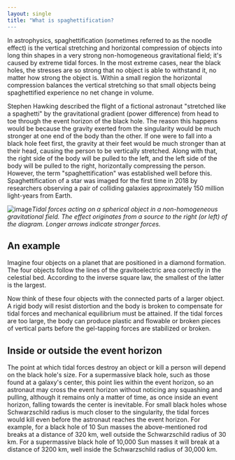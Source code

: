 ```yaml
---
layout: single
title: "What is spaghettification?
---
```

In astrophysics, spaghettification (sometimes referred to as the noodle effect) is the vertical stretching and horizontal compression of objects into long thin shapes in a very strong non-homogeneous gravitational field; it's caused by extreme tidal forces. In the most extreme cases, near the black holes, the stresses are so strong that no object is able to withstand it, no matter how strong the object is. Within a small region the horizontal compression balances the vertical stretching so that small objects being spaghettified experience no net change in volume.

Stephen Hawking described the flight of a fictional astronaut "stretched like a spaghetti" by the gravitational gradient (power difference) from head to toe through the event horizon of the black hole. The reason this happens would be because the gravity exerted from the singularity would be much stronger at one end of the body than the other. If one were to fall into a black hole feet first, the gravity at their feet would be much stronger than at their head, causing the person to be vertically stretched. Along with that, the right side of the body will be pulled to the left, and the left side of the body will be pulled to the right, horizontally compressing the person. However, the term "spaghettification" was established well before this. Spaghettification of a star was imaged for the first time in 2018 by researchers observing a pair of colliding galaxies approximately 150 million light-years from Earth.

<script async src="//pagead2.googlesyndication.com/pagead/js/adsbygoogle.js"></script>
<ins class="adsbygoogle"
     style="display:block; text-align:center;"
     data-ad-layout="in-article"
     data-ad-format="fluid"
     data-ad-client="ca-pub-7868661326160958"
     data-ad-slot="3072558811"></ins>
<script>
     (adsbygoogle = window.adsbygoogle || []).push({});
</script>

![image](https://camo.githubusercontent.com/a11563c58f12f61febca9dc20e76beed9d6f10ee/68747470733a2f2f75706c6f61642e77696b696d656469612e6f72672f77696b6970656469612f636f6d6d6f6e732f7468756d622f302f30382f4669656c645f746964616c2e7376672f38303070782d4669656c645f746964616c2e7376672e706e67)*Tidal forces acting on a spherical object in a non-homogeneous gravitational field. The effect originates from a source to the right (or left) of the diagram. Longer arrows indicate stronger forces.*

An example
-
Imagine four objects on a planet that are positioned in a diamond formation. The four objects follow the lines of the gravitoelectric area correctly in the celestial bed. According to the inverse square law, the smallest of the latter is the largest.

Now think of these four objects with the connected parts of a larger object. A rigid body will resist distortion and the body is broken to compensate for tidal forces and mechanical equilibrium must be attained. If the tidal forces are too large, the body can produce plastic and flowable or broken pieces of vertical parts before the gel-tapping forces are stabilized or broken.

<script async src="//pagead2.googlesyndication.com/pagead/js/adsbygoogle.js"></script>
<ins class="adsbygoogle"
     style="display:block; text-align:center;"
     data-ad-layout="in-article"
     data-ad-format="fluid"
     data-ad-client="ca-pub-7868661326160958"
     data-ad-slot="3072558811"></ins>
<script>
     (adsbygoogle = window.adsbygoogle || []).push({});
</script>

Inside or outside the event horizon
-
The point at which tidal forces destroy an object or kill a person will depend on the black hole's size. For a supermassive black hole, such as those found at a galaxy's center, this point lies within the event horizon, so an astronaut may cross the event horizon without noticing any squashing and pulling, although it remains only a matter of time, as once inside an event horizon, falling towards the center is inevitable. For small black holes whose Schwarzschild radius is much closer to the singularity, the tidal forces would kill even before the astronaut reaches the event horizon. For example, for a black hole of 10 Sun masses the above-mentioned rod breaks at a distance of 320 km, well outside the Schwarzschild radius of 30 km. For a supermassive black hole of 10,000 Sun masses it will break at a distance of 3200 km, well inside the Schwarzschild radius of 30,000 km.

